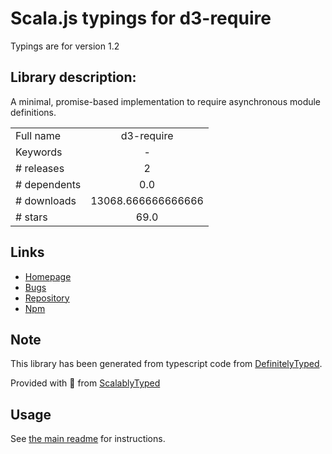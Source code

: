 
# Scala.js typings for d3-require

Typings are for version 1.2

## Library description:
A minimal, promise-based implementation to require asynchronous module definitions.

|                    |                 |
| ------------------ | :-------------: |
| Full name          | d3-require |
| Keywords           | - |
| # releases         | 2 |
| # dependents       | 0.0 |
| # downloads        | 13068.666666666666 |
| # stars            | 69.0 |

## Links
- [Homepage](https://github.com/d3/d3-require#readme)
- [Bugs](https://github.com/d3/d3-require/issues)
- [Repository](https://github.com/d3/d3-require)
- [Npm](https://www.npmjs.com/package/d3-require)
    


## Note
This library has been generated from typescript code from [DefinitelyTyped](https://definitelytyped.org).

Provided with :purple_heart: from [ScalablyTyped](https://github.com/oyvindberg/ScalablyTyped)

## Usage
See [the main readme](../../readme.md) for instructions.


